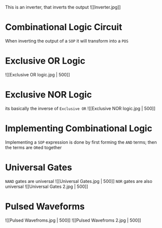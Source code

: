 This is an inverter, that inverts the output
![[Inverter.jpg]]

# Combinational Logic Circuit
When inverting the output of a `SOP` it will transform into a `POS`

# Exclusive OR Logic
![[Exclusive OR logic.jpg | 500]]

# Exclusive NOR Logic
its basically the inverse of `Exclusive OR`
![[Exclusive NOR logic.jpg | 500]]

# Implementing Combinational Logic
Implementing a `SOP` expression is done by first forming the `AND` terms; then the terms are `OR`ed together

# Universal Gates
`NAND` gates are universal
![[Universal Gates.jpg | 500]]
`NOR` gates are also universal
![[Universal Gates 2.jpg | 500]]

# Pulsed Waveforms
![[Pulsed Wavefroms.jpg | 500]]
![[Pulsed Wavefroms 2.jpg | 500]]